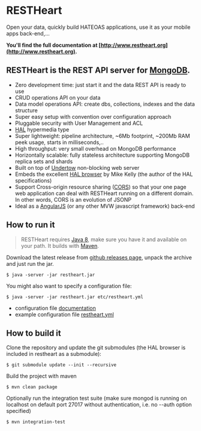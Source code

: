 # RESTHeart #

Open your data, quickly build HATEOAS applications, use it as your mobile apps back-end,...

__You'll find the full documentation at [http://www.restheart.org](http://www.restheart.org).__

## RESTHeart is the REST API server for [MongoDB](http://www.mongodb.org/).

* Zero development time: just start it and the data REST API is ready to use
* CRUD operations API on your data
* Data model operations API: create dbs, collections, indexes and the data structure
* Super easy setup with convention over configuration approach
* Pluggable security with User Management and ACL
* [HAL](http://stateless.co/hal_specification.html) hypermedia type
* Super lightweight: pipeline architecture, ~6Mb footprint, ~200Mb RAM peek usage, starts in milliseconds,..
* High throughput: very small overhead on MongoDB performance
* Horizontally scalable: fully stateless architecture supporting MongoDB replica sets and shards
* Built on top of [Undertow](http://undertow.io) non-blocking web server
* Embeds the excellent [HAL browser](https://github.com/mikekelly/hal-browser) by Mike Kelly (the author of the HAL specifications)
* Support Cross-origin resource sharing ([CORS](http://en.wikipedia.org/wiki/Cross-origin_resource_sharing)) so that your one page web application can deal with RESTHeart running on a different domain. In other words, CORS is an evolution of JSONP
* Ideal as a [AngularJS](https://angularjs.org) (or any other MVW javascript framework) back-end

## How to run it

> RESTHeart requires [Java 8](http://www.oracle.com/technetwork/java/javase/downloads/index.html), make sure you have it and available on your path. It builds with [Maven](http://www.oracle.com/technetwork/java/javase/downloads/index.html).

Download the latest release from [github releases page](https://github.com/SoftInstigate/restheart/releases/latest), unpack the archive and just run the jar.

	$ java -server -jar restheart.jar
	
You might also want to specify a configuration file:

	$ java -server -jar restheart.jar etc/restheart.yml
	
* configuration file [documentation](http://restheart.org/docs/configuration.html)
* example configuration file [restheart.yml](http://restheart.org/docs/configuration.html#conf-example)
	
## How to build it

Clone the repository and update the git submodules (the HAL browser is included in restheart as a submodule):

    $ git submodule update --init --recursive 
    
Build the project with maven

    $ mvn clean package
    
Optionally run the integration test suite (make sure mongod is running on localhost on default port 27017 without authentication, i.e. no --auth option specified)

    $ mvn integration-test
   
